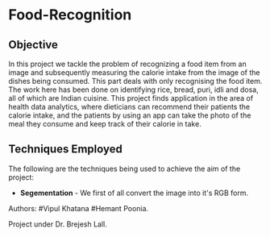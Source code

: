 # Food-Recognition

## Objective
In this project we tackle the problem of recognizing a food item from an image and subsequently measuring the calorie intake from the image of the dishes being consumed. This part deals with only recognising the food item. The work here has been done on identifying rice, bread, puri, idli and dosa, all of which are Indian cuisine. This project finds application in the area of health data analytics, where dieticians can recommend their patients the calorie intake, and the patients by using an app can take the photo of the meal they consume and keep track of their calorie in take.

## Techniques Employed 
The following are the techniques being used to achieve the aim of the project:
+ **Segementation** - We first of all convert the image into it's RGB form. 


Authors: 
#Vipul Khatana
#Hemant Poonia. 

Project under Dr. Brejesh Lall.
